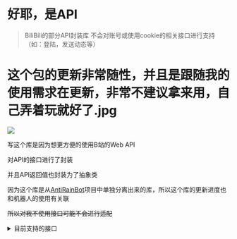 # 好耶，是API

> BiliBili的部分API封装库
> 不会对账号或使用cookie的相关接口进行支持（如：登陆，发送动态等）

# 这个包的更新非常随性，并且是跟随我的使用需求在更新，非常不建议拿来用，自己弄着玩就好了.jpg
![](https://i0.hdslb.com/bfs/article/47c6f8e97afb87717e8595640469e17fd045a407.png)

写这个库是因为想更方便的使用B站的Web API

对API的接口进行了封装

并且API返回值也封装为了抽象类

因为这个库是从[AntiRainBot](https://github.com/Yukari316/AntiRainBot)项目中单独分离出来的库，所以这个库的更新进度也和机器人的使用有关联

~~所以对我不使用接口可能不会进行适配~~

<details>
    <summary>目前支持的接口</summary>

    动态：动态ID
    
    直播间：直播状态，房间信息
    
    用户：用户基本信息（空间）
</details>


